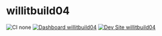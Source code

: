 # willitbuild04

![CI none](https://img.shields.io/badge/ci-none-orange.svg)
[![Dashboard willitbuild04](https://img.shields.io/badge/dashboard-willitbuild04-yellow.svg)](https://dashboard.pantheon.io/sites/fce20b46-9c14-4b79-8fe5-aa9abfe4f14c#dev/code)
[![Dev Site willitbuild04](https://img.shields.io/badge/site-willitbuild04-blue.svg)](http://dev-willitbuild04.pantheonsite.io/)